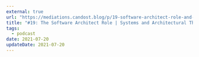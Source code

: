 ```yaml
---
external: true
url: "https://mediations.candost.blog/p/19-software-architect-role-and-archicture"
title: "#19: The Software Architect Role | Systems and Architectural Thinking Part 1"
tags:
  - podcast
date: 2021-07-20
updateDate: 2021-07-20
---
```

